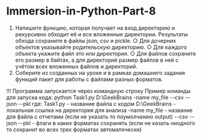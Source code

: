 # Immersion-in-Python-Part-8


1. Напишите функцию, которая получает на вход директорию и рекурсивно обходит её и все вложенные директории.
Результаты обхода сохраните в файлы json, csv и pickle.
○ Для дочерних объектов указывайте родительскую директорию.
○ Для каждого объекта укажите файл это или директория.
○ Для файлов сохраните его размер в байтах, а для директорий размер файлов в ней с учётом всех вложенных файлов и директорий.
2. Соберите из созданных на уроке и в рамках домашнего задания функций пакет для работы с файлами разных форматов.



!!! Программа запускается через командную строку
Пример команды для запуска кода:
    python Task1.py D:\GeekBrains -name my_file --csv --json --pkl
где:
    Task1.py - название файла с кодом
    D:\GeekBrains - локальная ссылка на директория для анализа
    -name my_file - название для файла с отчетами (если не указать то поумолчанию output)
    --csv --json --pkl - флаги в каких форматах сохранять (если не казать ниодного то сохранит во всех трех форматах автоматически)
